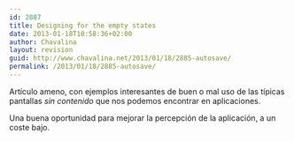 ```yaml
---
id: 2887
title: Designing for the empty states
date: 2013-01-18T10:58:36+02:00
author: Chavalina
layout: revision
guid: http://www.chavalina.net/2013/01/18/2885-autosave/
permalink: /2013/01/18/2885-autosave/
---
```

<a href="" title="Designing for the empty states" target="_blank"></a>

Artículo ameno, con ejemplos interesantes de buen o mal uso de las típicas pantallas _sin contenido_ que nos podemos encontrar en aplicaciones. 

Una buena oportunidad para mejorar la percepción de la aplicación, a un coste bajo.